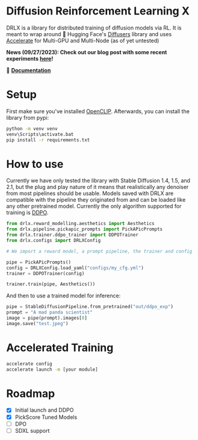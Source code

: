 # Diffusion Reinforcement Learning X

DRLX is a library for distributed training of diffusion models via RL. It is meant to wrap around 🤗 Hugging Face's [Diffusers](https://huggingface.co/docs/diffusers/) library and uses [Accelerate](https://huggingface.co/docs/accelerate/) for Multi-GPU and Multi-Node (as of yet untested)

**News (09/27/2023): Check out our blog post with some recent experiments [here](https://carper.ai/enhancing-diffusion-models-with-reinforcement-learning/)!**

📖 **[Documentation](https://DRLX.readthedocs.io)**

# Setup

First make sure you've installed [OpenCLIP](https://github.com/openai/CLIP.git). Afterwards, you can install the library from pypi:

```sh
python -m venv venv
venv\Scripts\activate.bat
pip install -r requirements.txt
```

# How to use

Currently we have only tested the library with Stable Diffusion 1.4, 1.5, and 2.1, but the plug and play nature of it means that realistically any denoiser from most pipelines should be usable. Models saved with DRLX are compatible with the pipeline they originated from and can be loaded like any other pretrained model. Currently the only algorithm supported for training is [DDPO](https://arxiv.org/abs/2305.13301).

```python
from drlx.reward_modelling.aesthetics import Aesthetics
from drlx.pipeline.pickapic_prompts import PickAPicPrompts
from drlx.trainer.ddpo_trainer import DDPOTrainer
from drlx.configs import DRLXConfig

# We import a reward model, a prompt pipeline, the trainer and config

pipe = PickAPicPrompts()
config = DRLXConfig.load_yaml("configs/my_cfg.yml")
trainer = DDPOTrainer(config)

trainer.train(pipe, Aesthetics())
```

And then to use a trained model for inference:

```python
pipe = StableDiffusionPipeline.from_pretrained("out/ddpo_exp")
prompt = "A mad panda scientist"
image = pipe(prompt).images[0]
image.save("test.jpeg")
```

# Accelerated Training

```bash
accelerate config
accelerate launch -m [your module]
```

# Roadmap  

- [x] Initial launch and DDPO
- [x] PickScore Tuned Models
- [ ] DPO
- [ ] SDXL support
